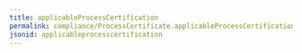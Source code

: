 ```yaml
---
title: applicableProcessCertification
permalink: compliance/ProcessCertificate.applicableProcessCertification.html
jsonid: applicableprocesscertification
---
```


